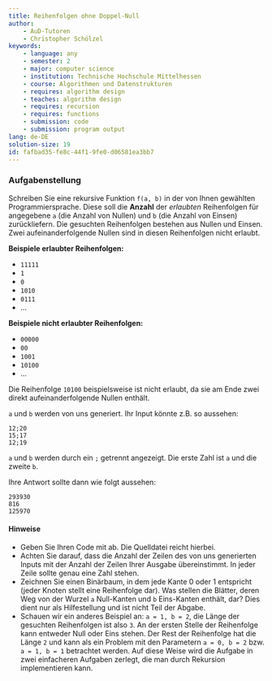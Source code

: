 ```yaml
---
title: Reihenfolgen ohne Doppel-Null
author:
    - AuD-Tutoren
    - Christopher Schölzel
keywords:
    - language: any
    - semester: 2
    - major: computer science
    - institution: Technische Hochschule Mittelhessen
    - course: Algorithmen und Datenstrukturen
    - requires: algorithm design
    - teaches: algorithm design
    - requires: recursion
    - requires: functions
    - submission: code
    - submission: program output
lang: de-DE
solution-size: 19
id: fafbad35-fe8c-44f1-9fe0-d06581ea3bb7
---
```


### Aufgabenstellung

Schreiben Sie eine rekursive Funktion `f(a, b)` in der von Ihnen gewählten Programmiersprache. Diese soll die **Anzahl** der *erlaubten* Reihenfolgen für angegebene `a` (die Anzahl von Nullen) und `b` (die Anzahl von Einsen) zurückliefern.
Die gesuchten Reihenfolgen bestehen aus Nullen und Einsen. Zwei aufeinanderfolgende Nullen sind in diesen Reihenfolgen nicht erlaubt. 

**Beispiele erlaubter Reihenfolgen:**  

- `11111`
- `1`
- `0`
- `1010`
- `0111`
- ...

**Beispiele nicht erlaubter Reihenfolgen:**  

- `00000`
- `00`
- `1001`
- `10100`
- ...

Die Reihenfolge `10100` beispielsweise ist nicht erlaubt, da sie am Ende zwei direkt aufeinanderfolgende Nullen enthält.

`a` und `b` werden von uns generiert. Ihr Input könnte z.B. so aussehen:

```
12;20
15;17
12;19
```

`a` und `b` werden durch ein `;` getrennt angezeigt. Die erste Zahl ist `a` und die zweite `b`.

Ihre Antwort sollte dann wie folgt aussehen:

```
293930
816
125970
```

#### Hinweise

* Geben Sie Ihren Code mit ab. Die Quelldatei reicht hierbei.
* Achten Sie darauf, dass die Anzahl der Zeilen des von uns generierten Inputs mit der Anzahl der Zeilen Ihrer Ausgabe übereinstimmt. In jeder Zeile sollte genau eine Zahl stehen.
* Zeichnen Sie einen Binärbaum, in dem jede Kante 0 oder 1 entspricht (jeder Knoten stellt eine Reihenfolge dar). Was stellen die Blätter, deren Weg von der Wurzel `a` Null-Kanten und `b` Eins-Kanten enthält, dar? Dies dient nur als Hilfestellung und ist nicht Teil der Abgabe.
* Schauen wir ein anderes Beispiel an: `a = 1, b = 2`, die Länge der gesuchten Reihenfolgen ist also `3`. An der ersten Stelle der Reihenfolge kann entweder Null oder Eins stehen. Der Rest der Reihenfolge hat die Länge `2` und kann als ein Problem mit den Parametern `a = 0, b = 2` bzw. `a = 1, b = 1` betrachtet werden. Auf diese Weise wird die Aufgabe in zwei einfacheren Aufgaben zerlegt, die man durch Rekursion implementieren kann.
